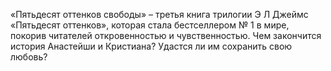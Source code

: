 <!--2020-12-04 01:11:21-->
«Пятьдесят оттенков свободы» – третья книга трилогии Э Л Джеймс «Пятьдесят оттенков», которая стала бестселлером № 1 в мире, покорив читателей откровенностью и чувственностью. Чем закончится история Анастейши и Кристиана? Удастся ли им сохранить свою любовь?